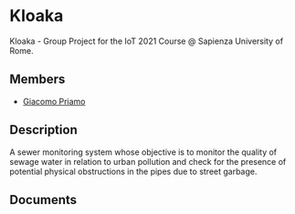 # Kloaka
Kloaka - Group Project for the IoT 2021 Course @ Sapienza University of Rome.

## Members
* [Giacomo Priamo](https://www.linkedin.com/in/giacomo-p-b573b020b/)

## Description
A sewer monitoring system whose objective is to monitor the quality of sewage water  in relation to urban pollution and check for the presence of potential physical obstructions in the pipes due to street garbage. 

## Documents

